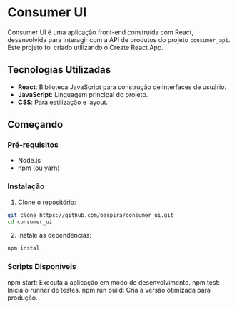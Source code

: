 # Consumer UI

Consumer UI é uma aplicação front-end construída com React, desenvolvida para interagir com a API de produtos do projeto `consumer_api`. Este projeto foi criado utilizando o Create React App.

## Tecnologias Utilizadas

- **React**: Biblioteca JavaScript para construção de interfaces de usuário.
- **JavaScript**: Linguagem principal do projeto.
- **CSS**: Para estilização e layout.

## Começando

### Pré-requisitos

- Node.js
- npm (ou yarn)

### Instalação

1. Clone o repositório:
```bash
git clone https://github.com/oaspira/consumer_ui.git
cd consumer_ui
```

2. Instale as dependências:
```bash
npm instal
```

### Scripts Disponíveis
npm start: Executa a aplicação em modo de desenvolvimento.
npm test: Inicia o runner de testes.
npm run build: Cria a versão otimizada para produção.
